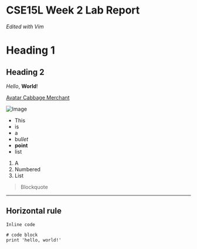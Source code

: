 # CSE15L Week 2 Lab Report
_Edited with Vim_

# Heading 1
## Heading 2

*Hello*, **World**!

[Avatar Cabbage Merchant](https://avatar.fandom.com/wiki/Cabbage_merchant)

![Image](https://www.looper.com/img/gallery/the-truth-about-avatar-the-last-airbenders-cabbage-merchant/intro-1591722918.jpg)

* This
* is
* a
* bul*let*
* **point**
* list

1. A
2. Numbered
3. List

> Blockquote

---
Horizontal rule
---

`Inline code`

```
# code block
print 'hello, world!'
```
